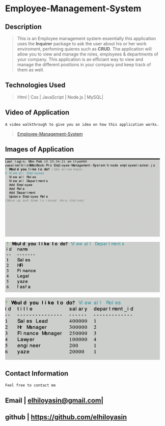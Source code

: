 # Employee-Management-System

## Description

>This is an Employee management system essentially this application uses the __Inquirer__ package to ask the user about his or her work enviroment, perfoming quieres such as __CRUD__. The application will allow you to view and manage the roles, employees & departments of your company. This application is an efficiant way to view and manage the different positions in your company and keep track of them as well.



## Technologies Used
>Html |
>Css |
>JavaScript |
> Node.js |
>MySQL|

## Video of Application
```bash
A video walkthrough to give you an idea on how this application works.
```

>[Employee-Management-System](https://www.youtube.com/watch?v=mtNfNAE9W7w&feature=youtu.be&ab_channel=YasinElhilo)



## Images of Application 

![View-Employees](images/viewemployees.png)

![View-Departments](images/viewdepartments.png)

![View-Roles](images/viewroles.png)


## Contact Information

```
Feel free to contact me
```
 >
  Email | elhiloyasin@gmail.com|
  ------------------------------ 
  github | https://github.com/elhiloyasin
  ------------------------------ 

